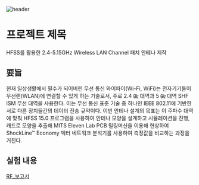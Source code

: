 ![header](https://capsule-render.vercel.app/api?type=Cylinder&color=auto&height=200&section=header&text=RF_Antenna%20&fontSize=100)

# 프로젝트 제목

HFSS를 활용한 2.4-5.15GHz Wireless LAN Channel 패치 안테나 제작

## 要旨

현재 일상생활에서 필수가 되어버린 무선 통신 와이파이(Wi-Fi, WiFi)는 전자기기들이 무선랜(WLAN)에 연결할 수 있게 하는 기술로서, 주로  2.4 ㎓ 대역과 5 ㎓ 대역 SHF  ISM  무선 대역을 사용한다. 이는 무선 통신 표준 기술 중 하나인 IEEE  802.11에 기반한 서로 다른 장치들간의 데이터 전송 규약이다. 이번 안테나 설계의 목표는 이 주파수 대역에 맞춰 HFSS 15.0 프로그램을 사용하여 안테나 모양을 설계하고 시뮬레이션을 진행, 캐드로 모양을 추출해 MITS Eleven Lab PCB 밀링머신을 이용해 현상하여 ShockLine™ Economy 벡터 네트워크 분석기를 사용하여 측정값을 비교하는 과정을 거친다.

## 실험 내용

[RF_보고서](https://github.com/MFGangP/RF_Antenna/blob/main/RF%20%EB%B3%B4%EA%B3%A0%EC%84%9C.hwp)
